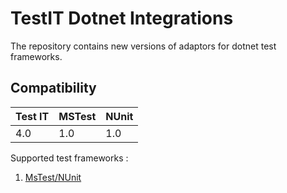 # TestIT Dotnet Integrations

The repository contains new versions of adaptors for dotnet test frameworks.

## Compatibility

| Test IT | MSTest | NUnit |
|---------|--------|-------|
| 4.0     | 1.0    | 1.0   |  

Supported test frameworks :

1. [MsTest/NUnit](https://github.com/testit-tms/adapters-dotnet/tree/main/Tms.Adapter)
